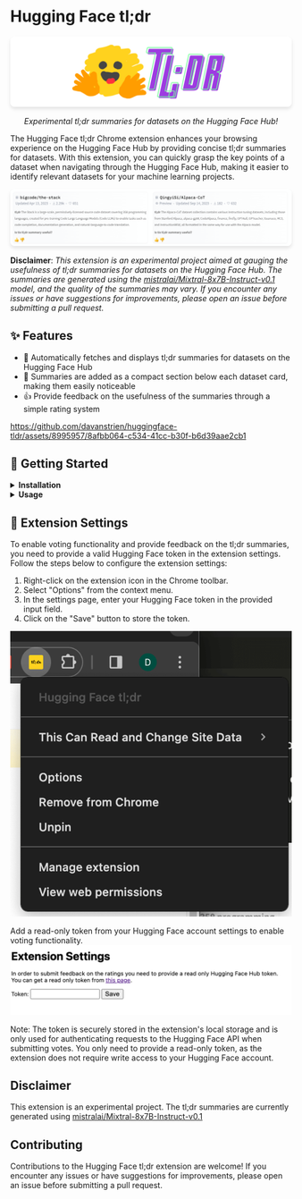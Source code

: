 # Hugging Face tl;dr

<p align="center">
  <img src="assets/banner.png" alt="Screenshot of the descriptions shown by the Chrome Plugin" width="600px" style="border-radius: 8px; box-shadow: 0 4px 6px rgba(0, 0, 0, 0.1);">
</p>

<p align="center">
  <i>Experimental tl;dr summaries for datasets on the Hugging Face Hub!</i>
</p>

The Hugging Face tl;dr Chrome extension enhances your browsing experience on the Hugging Face Hub by providing concise tl;dr summaries for datasets. With this extension, you can quickly grasp the key points of a dataset when navigating through the Hugging Face Hub, making it easier to identify relevant datasets for your machine learning projects.

<p align="center">
  <img src="assets/screenshot.png" alt="Screenshot of the descriptions shown by the Chrome Plugin" width="600px" style="border-radius: 8px; box-shadow: 0 4px 6px rgba(0, 0, 0, 0.1);">
</p>

**Disclaimer**: *This extension is an experimental project aimed at gauging the usefulness of tl;dr summaries for datasets on the Hugging Face Hub. The summaries are generated using the [mistralai/Mixtral-8x7B-Instruct-v0.1](https://huggingface.co/mistralai/Mixtral-8x7B-Instruct-v0.1) model, and the quality of the summaries may vary. If you encounter any issues or have suggestions for improvements, please open an issue before submitting a pull request.*

## ✨ Features

- 🤖 Automatically fetches and displays tl;dr summaries for datasets on the Hugging Face Hub
- 📜 Summaries are added as a compact section below each dataset card, making them easily noticeable
- 👍 Provide feedback on the usefulness of the summaries through a simple rating system

https://github.com/davanstrien/huggingface-tldr/assets/8995957/8afbb064-c534-41cc-b30f-b6d39aae2cb1


## 🚀 Getting Started

<details>
  <summary><b>Installation</b></summary>

  1. Clone this repository or download the source code as a ZIP file using this [link](https://github.com/davanstrien/huggingface-tldr/archive/refs/heads/main.zip).
  2. If you downloaded the source code as a ZIP file, extract the contents to a directory on your computer.
  3. Open Google Chrome and navigate to `chrome://extensions`.
  4. Enable "Developer mode" using the toggle switch in the top right corner.
  5. Click on "Load unpacked" and select the `plugin` directory from the source code you downloaded.
  6. The Hugging Face tl;dr extension should now be installed and active in your Chrome browser.

</details>

<details>

<summary><b>Usage</b></summary>

  1. Navigate to the Hugging Face Hub and browse through the datasets.
  2. The extension will automatically fetch and display the tl;dr summaries below each dataset card.
  3. If you find a summary helpful, give it an upvote. If not, you can downvote it to provide feedback.
  4. To enable voting functionality and contribute to the improvement of the summaries, you need to provide a valid token in the extension settings. You can obtain a token from your Hugging Face account settings.

</details>

## 🔧 Extension Settings

To enable voting functionality and provide feedback on the tl;dr summaries, you need to provide a valid Hugging Face token in the extension settings. Follow the steps below to configure the extension settings:

1. Right-click on the extension icon in the Chrome toolbar.
2. Select "Options" from the context menu.
3. In the settings page, enter your Hugging Face token in the provided input field.
4. Click on the "Save" button to store the token.


![](assets/settings.png)

Add a read-only token from your Hugging Face account settings to enable voting functionality.
![](assets/settings-page.png)

Note: The token is securely stored in the extension's local storage and is only used for authenticating requests to the Hugging Face API when submitting votes. You only need to provide a read-only token, as the extension does not require write access to your Hugging Face account.

## Disclaimer

This extension is an experimental project. The tl;dr summaries are currently generated using [mistralai/Mixtral-8x7B-Instruct-v0.1](https://huggingface.co/mistralai/Mixtral-8x7B-Instruct-v0.1)

## Contributing

Contributions to the Hugging Face tl;dr extension are welcome! If you encounter any issues or have suggestions for improvements, please open an issue before submitting a pull request.
